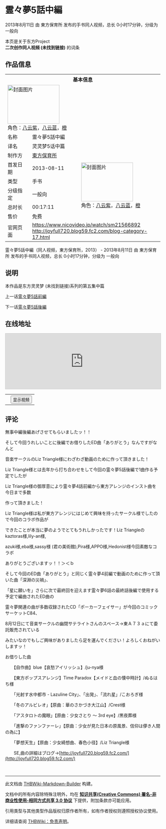# 霊々夢5話中編

<!-- source html: G:\repos\THBWiki-Markdown-Builder\THBWikiMarkdown\Temp\main\8\80\ns0%3A%E9%9C%8A%E3%80%85%E5%A4%A25%E8%A9%B1%E4%B8%AD%E7%B7%A8.html -->

2013年8月11日 由 東方保育所  发布的手书同人视频，总长 0小时17分钟，分级为 一般向

本页是关于东方Project  
 **二次创作同人视频 (未找到链接)** 的词条
## 作品信息

<table><tbody><tr><th colspan="3">基本信息</th></tr><tr><td class="cover-artwork-mobile" colspan="2"><a href="./文件-霊々夢5話中編封面.jpg.md" class="image" title="封面图片"><img alt="封面图片" src="https://upload.thwiki.cc/thumb/b/b7/%E9%9C%8A%E3%80%85%E5%A4%A25%E8%A9%B1%E4%B8%AD%E7%B7%A8%E5%B0%81%E9%9D%A2.jpg/168px-%E9%9C%8A%E3%80%85%E5%A4%A25%E8%A9%B1%E4%B8%AD%E7%B7%A8%E5%B0%81%E9%9D%A2.jpg" decoding="async" loading="lazy" width="168" height="126" srcset="https://upload.thwiki.cc/thumb/b/b7/%E9%9C%8A%E3%80%85%E5%A4%A25%E8%A9%B1%E4%B8%AD%E7%B7%A8%E5%B0%81%E9%9D%A2.jpg/252px-%E9%9C%8A%E3%80%85%E5%A4%A25%E8%A9%B1%E4%B8%AD%E7%B7%A8%E5%B0%81%E9%9D%A2.jpg 1.5x, https://upload.thwiki.cc/thumb/b/b7/%E9%9C%8A%E3%80%85%E5%A4%A25%E8%A9%B1%E4%B8%AD%E7%B7%A8%E5%B0%81%E9%9D%A2.jpg/336px-%E9%9C%8A%E3%80%85%E5%A4%A25%E8%A9%B1%E4%B8%AD%E7%B7%A8%E5%B0%81%E9%9D%A2.jpg 2x" data-file-width="640" data-file-height="480"></a><div class="cover-char">角色：<a href="./八云紫.md" title="八云紫">八云紫</a>，<a href="./八云蓝.md" title="八云蓝">八云蓝</a>，<a href="./橙.md" title="橙">橙</a></div></td>
</tr><tr><td class="label">名称</td><td colspan="2"> 霊々夢5話中編 </td></tr><tr><td class="label">译名</td><td colspan="2"> 灵灵梦5话中篇 </td></tr><tr><td class="label">制作方</td><td><a href="./東方保育所.md" title="東方保育所">東方保育所</a></td><td class="cover-artwork" rowspan="6" style="min-width:168px;"><a href="./文件-霊々夢5話中編封面.jpg.md" class="image" title="封面图片"><img alt="封面图片" src="https://upload.thwiki.cc/thumb/b/b7/%E9%9C%8A%E3%80%85%E5%A4%A25%E8%A9%B1%E4%B8%AD%E7%B7%A8%E5%B0%81%E9%9D%A2.jpg/168px-%E9%9C%8A%E3%80%85%E5%A4%A25%E8%A9%B1%E4%B8%AD%E7%B7%A8%E5%B0%81%E9%9D%A2.jpg" decoding="async" loading="lazy" width="168" height="126" srcset="https://upload.thwiki.cc/thumb/b/b7/%E9%9C%8A%E3%80%85%E5%A4%A25%E8%A9%B1%E4%B8%AD%E7%B7%A8%E5%B0%81%E9%9D%A2.jpg/252px-%E9%9C%8A%E3%80%85%E5%A4%A25%E8%A9%B1%E4%B8%AD%E7%B7%A8%E5%B0%81%E9%9D%A2.jpg 1.5x, https://upload.thwiki.cc/thumb/b/b7/%E9%9C%8A%E3%80%85%E5%A4%A25%E8%A9%B1%E4%B8%AD%E7%B7%A8%E5%B0%81%E9%9D%A2.jpg/336px-%E9%9C%8A%E3%80%85%E5%A4%A25%E8%A9%B1%E4%B8%AD%E7%B7%A8%E5%B0%81%E9%9D%A2.jpg 2x" data-file-width="640" data-file-height="480"></a><div class="cover-char">角色：<a href="./八云紫.md" title="八云紫">八云紫</a>，<a href="./八云蓝.md" title="八云蓝">八云蓝</a>，<a href="./橙.md" title="橙">橙</a></div></td>
</tr><tr><td class="label">首发日期</td><td>2013-08-11</td></tr><tr><td class="label">类型</td><td>手书</td></tr><tr><td class="label">分级指定</td><td>一般向</td></tr><tr><td class="label">总时长</td><td>00:17:11</td></tr><tr><td class="label">售价</td><td>免费</td></tr>
<tr><td class="label">官网页面</td><td colspan="2"><a rel="nofollow" class="external free" href="https://www.nicovideo.jp/watch/sm21566892">https://www.nicovideo.jp/watch/sm21566892</a><br><a rel="nofollow" class="external free" href="http://joyfull720.blog59.fc2.com/blog-category-17.html">http://joyfull720.blog59.fc2.com/blog-category-17.html</a></td></tr></tbody></table>

霊々夢5話中編（同人视频，東方保育所，2013） - 2013年8月11日 由 東方保育所  发布的手书同人视频，总长 0小时17分钟，分级为 一般向
## 说明
  
本作品是东方灵灵梦 (未找到链接)系列的第五集中篇  

上一话[霊々夢5話前編](./霊々夢5話前編.md)  

下一话[霊々夢5話後編](./霊々夢5話後編.md)
  

## 在线地址
  
<iframe width="100%" height="180" src="https://ext.nicovideo.jp/thumb/sm21566892" scrolling="no" style="border:solid 1px #CCC;" frameborder="0"><a href="http://www.nicovideo.jp/watch/sm21566892">,</a></iframe>



  

<table>
<tr><th style="text-align: center;"><a class="bilibili-title external text" target="_blank" rel="nofollow" style="margin: 0 0.4em 0 0.2em;"></a><input type="button" class="bilibili-toggle" value="显示视频" style="float: right;"></th></tr>
<tr class="bilibili-video" style="display: none;"><td></td></tr>
</table>





## 评论

  
無事中編後編あげさせてもらいましたッ！！  

  

そして今回うれしいことに後編でお借りしたED曲「ありがとう」なんですがなんと  

音楽サークルのLiz Triangle様にわざわざ動画のために作って頂きました！  

  

Liz Triangle様とは去年から打ち合わせをして今回の霊々夢5話後編で1曲作る予定でしたが  

Liz Triangle様の御厚意により霊々夢4話前編から東方アレンジのインスト曲を今日まで多数  

作って頂きました！  

Liz Triangle様は私が東方アレンジにはじめて興味を持ったサークル様でしたので今回のコラボ作品が  

できたことが本当に夢のようでとてもうれしかったです！Liz Triangleのkaztoras様,lily-an様,  

azuki様,eba様,sassy様 (君の美術館),Pira様,APPO様,Hedonist様今回素敵なコラボ  

ありがとうございますッ！！＞＜ｂ  

  

そして今回のED曲「ありがとう」と同じく霊々夢4前編で動画のために作って頂いた曲「深淵の災禍」、  

「星に願いを」さらに次で最終回を迎えます霊々夢6話の最終話後編で使用する予定で編曲されたED曲の  

霊々夢関連の曲が多数収録されたCD「ポーカーフェイサー」が今回のコミックサーケットC84、  

8月12日にて音楽サークルの幽閉サテライトさんのスペース→東Ａ７３ａにて委託販売されている  

みたいなのでもしご興味がありましたら足を運んでください！よろしくおねがいしますッ！  

  

お借りした曲  

　　【自作曲】blue【哀愁アイリッシュ】/ju-nya様  

　　【東方ポップスアレンジ】Time Paradox【メイドと血の懐中時計】/ぬるはち様  

　　「光射す水中都市 - Lazuline City」、「出発」、「流れ星」/こおろぎ様  

　　「冬のアルビレオ」【原曲：華のさかづき大江山】/Crest様  

　　「アスタロトの魔眼」【原曲：少女さとり ～ 3rd eye】/黒夜葬様  

　　「進撃のファンファーレ」【原曲：少女が見た日本の原風景、信仰は儚き人間の為に】  

　　「夢想天生」【原曲：少女綺想曲、春色小径】/Liz Triangle様  

　　SE,曲の詳細はブログ→[http://joyfull720.blog59.fc2.com/](http://joyfull720.blog59.fc2.com/)  

　　
  







---

此文档由 [THBWiki-Markdown-Builder](https://github.com/Delsin-Yu/THBWiki-Markdown-Builder) 构建。

文档中的所有内容除特殊注明外，均在 [**知识共享(Creative Commons) 署名-非商业性使用-相同方式共享 3.0 协议**](https://creativecommons.org/licenses/by-sa/3.0/deed.zh-hans) 下提供，附加条款亦可能应用。

引用类型与其他类型作品版权归原作者所有，如有作者授权则遵照授权协议使用。

详细请查阅 [THBWiki：免责声明](https://thbwiki.cc/THBWiki:%E5%85%8D%E8%B4%A3%E5%A3%B0%E6%98%8E)。

